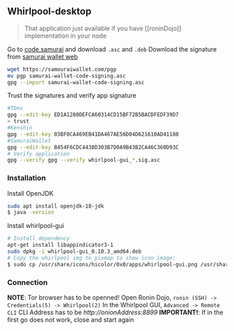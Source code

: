 ## Whirlpool-desktop
> That application just available if you have [[roninDojo]] implementation in your node

Go to [code.samurai](https://code.samourai.io/whirlpool/whirlpool-gui/-/releases) and download `.asc` and `.deb`
Download the signature from [samurai wallet web](https://samouraiwallet.com/pgp)
```bash
wget https://samouraiwallet.com/pgp
mv pgp samurai-wallet-code-signing.asc
gpg --import samurai-wallet-code-signing.asc
```
Trust the signatures and verify app signature
```bash
#TDev
gpg --edit-key ED1A1280DEFCA60314CD15BF72B5BACDFEDF39D7
> trust
#Kenshin
gpg --edit-key 03BF0CA469EB41DA467AE56D04D621610AD41180
#SamuraiWallet
gpg --edit-key B454F6CDC4438D303B7D0A9B43B2CA46C360D93C
# Verify application
gpg --verify gpg --verify whirlpool-gui_*.sig.asc
```
### Installation
Install OpenJDK
```bash
sudo apt install openjdk-18-jdk
$ java -version
```
Install whirlpool-gui
```bash
# Install dependency
apt-get install libappindicator3-1
sudo dpkg -i whirlpool-gui_0.10.3_amd64.deb
# Copy the whirlpool img to pixmap to show icon image: 
$ sudo cp /usr/share/icons/hicolor/0x0/apps/whirlpool-gui.png /usr/share/pixmaps
```
### Connection
**NOTE**: Tor browser has to be openned!
Open Ronin Dojo, `ronin (SSH) -> Credentials(5) -> Whirlpool(2)`
In the Whirlpool GUI, `Advanced -> Remote CLI`
CLI Address has to be _http://onionAddress:8899_
**IMPORTANT!**: If in the first go does not work, close and start again